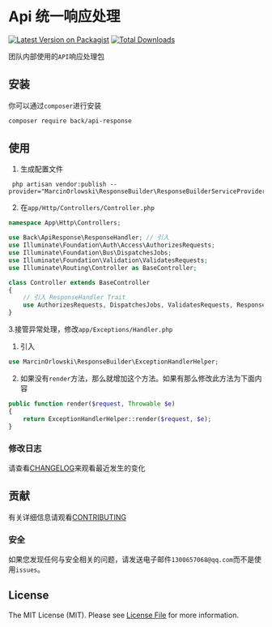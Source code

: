 # Api 统一响应处理

[![Latest Version on Packagist](https://img.shields.io/packagist/v/back/api-response.svg?style=flat-square)](https://packagist.org/packages/back/api-response)
[![Total Downloads](https://img.shields.io/packagist/dt/back/api-response.svg?style=flat-square)](https://packagist.org/packages/back/api-response)

团队内部使用的`API`响应处理包

## 安装

你可以通过`composer`进行安装

```bash
composer require back/api-response
```

## 使用

1. 生成配置文件

```SHELL
 php artisan vendor:publish --provider="MarcinOrlowski\ResponseBuilder\ResponseBuilderServiceProvider"
```
2. 在`app/Http/Controllers/Controller.php`
```PHP
namespace App\Http\Controllers;

use Back\ApiResponse\ResponseHandler; // 引入
use Illuminate\Foundation\Auth\Access\AuthorizesRequests;
use Illuminate\Foundation\Bus\DispatchesJobs;
use Illuminate\Foundation\Validation\ValidatesRequests;
use Illuminate\Routing\Controller as BaseController;

class Controller extends BaseController
{
    // 引入 ResponseHandler Trait
    use AuthorizesRequests, DispatchesJobs, ValidatesRequests, ResponseHandler;
}
```

3.接管异常处理，修改`app/Exceptions/Handler.php`

1. 引入

```php
use MarcinOrlowski\ResponseBuilder\ExceptionHandlerHelper;
```

2. 如果没有`render`方法，那么就增加这个方法。如果有那么修改此方法为下面内容

```PHP
public function render($request, Throwable $e)
{
    return ExceptionHandlerHelper::render($request, $e);
}
```

### 修改日志

请查看[CHANGELOG](CHANGELOG.md)来观看最近发生的变化

## 贡献

有关详细信息请观看[CONTRIBUTING](CONTRIBUTING.md)

### 安全

如果您发现任何与安全相关的问题，请发送电子邮件`1300657068@qq.com`而不是使用`issues`。

## License

The MIT License (MIT). Please see [License File](LICENSE.md) for more information.